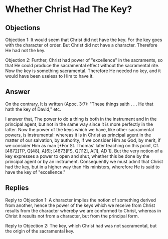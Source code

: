 # Whether Christ Had The Key?

## Objections

Objection 1: It would seem that Christ did not have the key. For the key goes with the character of order. But Christ did not have a character. Therefore He had not the key.

Objection 2: Further, Christ had power of "excellence" in the sacraments, so that He could produce the sacramental effect without the sacramental rite. Now the key is something sacramental. Therefore He needed no key, and it would have been useless to Him to have it.

## Answer

On the contrary, It is written (Apoc. 3:7): "These things saith . . . He that hath the key of David," etc.

I answer that, The power to do a thing is both in the instrument and in the principal agent, but not in the same way since it is more perfectly in the latter. Now the power of the keys which we have, like other sacramental powers, is instrumental: whereas it is in Christ as principal agent in the matter of our salvation, by authority, if we consider Him as God, by merit, if we consider Him as man [*For St. Thomas' later teaching on this point, Cf. [4872]TP, Q[48], A[6]; [4873]FS, Q[112], A[1], AD 1]. But the very notion of a key expresses a power to open and shut, whether this be done by the principal agent or by an instrument. Consequently we must admit that Christ had the key, but in a higher way than His ministers, wherefore He is said to have the key of "excellence."

## Replies

Reply to Objection 1: A character implies the notion of something derived from another, hence the power of the keys which we receive from Christ results from the character whereby we are conformed to Christ, whereas in Christ it results not from a character, but from the principal form.

Reply to Objection 2: The key, which Christ had was not sacramental, but the origin of the sacramental key.